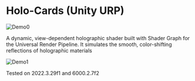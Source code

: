 # Holo-Cards (Unity URP)

![Demo0](images/demo0.gif)  

A dynamic, view-dependent holographic shader built with Shader Graph for the Universal Render Pipeline. It simulates the smooth, color-shifting reflections of holographic materials

![Demo1](images/demo1.gif)  

Tested on 2022.3.29f1 and 6000.2.7f2

